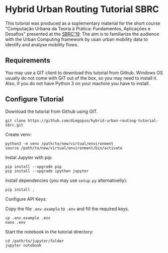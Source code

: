 # Hybrid Urban Routing Tutorial SBRC

This tutorial was produced as a suplementary material for the short course "Computação Urbana da Teoria à Prática: Fundamentos, Aplicações e Desafios" presented at the [SBRC'19](http://sbrc2019.sbc.org.br/en/). The aim is to familiarize the audience with the Urban Computing framework by usan urban mobility data to identify and analyse mobility flows.

## Requirements

You may use a GIT client to download this tutorial from Github. Windows OS usually do not come with GIT out of the box, so you may need to install it. Also, if you do not have Python 3 on your machine you have to install.

## Configure Tutorial

Download the tutorial from Github using GIT.

    git clone https://github.com/diegopso/hybrid-urban-routing-tutorial-sbrc.git

Create venv:

    python3 -m venv /path/to/new/virtual/environment
    source /path/to/new/virtual/environment/bin/activate

Instal Jupyter with pip:

	pip install --upgrade pip
	pip install --upgrade ipython jupyter

Install dependencies (you may use `setup.py` alternativelly):

    pip install .

Configure API Keys:

Copy the file `.env.example` to `.env` and fill the required keys.

    cp .env.example .env
    nano .env

Start the notebook in the tutorial directory:

	cd /path/to/jupyter/folder
	jupyter notebook
	

